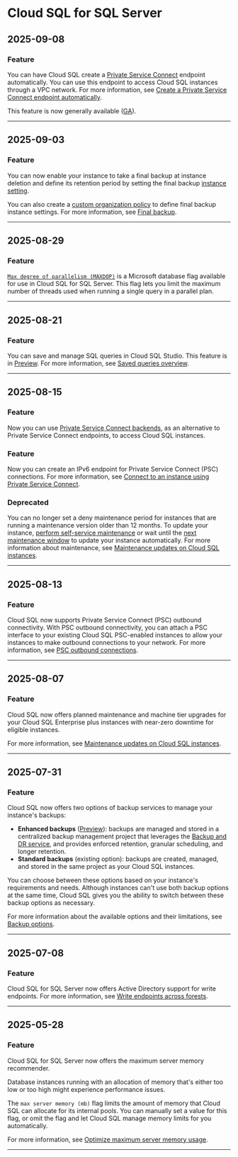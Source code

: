 # Cloud SQL for SQL Server

## 2025-09-08

### Feature

You can have Cloud SQL create a [Private Service Connect](https://cloud.google.com/sql/docs/sqlserver/about-private-service-connect#psc-endpoint) endpoint automatically. You can use this endpoint to access Cloud SQL instances through a VPC network. For more information, see [Create a Private Service Connect endpoint automatically](https://cloud.google.com/sql/docs/sqlserver/configure-private-service-connect#create-endpoint-automatically).

This feature is now generally available ([GA](https://cloud.google.com/products#product-launch-stages)).

---
## 2025-09-03

### Feature

You can now enable your instance to take a final backup at instance deletion and define its retention period by setting the final backup [instance setting](https://cloud.google.com/sql/docs/sqlserver/instance-settings).

You can also create a [custom organization policy](https://cloud.google.com/sql/docs/sqlserver/org-policy/custom-org-policy) to define final backup instance settings.
For more information, see [Final backup](https://cloud.google.com/sql/docs/sqlserver/backup-recovery/backups#final-backup).

---
## 2025-08-29

### Feature

[`Max degree of parallelism (MAXDOP)`](https://cloud.google.com/sql/docs/sqlserver/flags#max-degree-of-parallelism) is a Microsoft database flag available for use in Cloud SQL for SQL Server. This flag lets you limit the maximum number of threads used when running a single query in a parallel plan.

---
## 2025-08-21

### Feature

You can save and manage SQL queries in Cloud SQL Studio. This feature is in [Preview](https://cloud.google.com/products#product-launch-stages). For more information, see [Saved queries overview](https://cloud.google.com/sql/docs/sqlserver/saved-queries).

---
## 2025-08-15

### Feature

Now you can use [Private Service Connect backends](https://cloud.google.com/sql/docs/sqlserver/about-private-service-connect#psc-backend), as an alternative to Private Service Connect endpoints, to access Cloud SQL instances.

### Feature

Now you can create an IPv6 endpoint for Private Service Connect (PSC) connections. For more information, see [Connect to an instance using Private Service Connect](https://cloud.google.com/sql/docs/sqlserver/configure-private-service-connect#create-psc-endpoint).

### Deprecated

You can no longer set a deny maintenance period for instances that are running a maintenance version older than 12 months. To update your instance, [perform self-service maintenance](https://cloud.google.com/sql/docs/sqlserver/self-service-maintenance) or wait until the [next maintenance window](https://cloud.google.com/sql/docs/sqlserver/set-maintenance-window#find-maintenance-api) to update your instance automatically. For more information about maintenance, see [Maintenance updates on Cloud SQL instances](https://cloud.google.com/sql/docs/sqlserver/maintenance).

---
## 2025-08-13

### Feature

Cloud SQL now supports Private Service Connect (PSC) outbound connectivity. With PSC outbound connectivity, you can attach a PSC interface to your existing Cloud SQL PSC-enabled instances to allow your instances to make outbound connections to your network. For more information, see [PSC outbound connections](https://cloud.google.com/sql/docs/sqlserver/about-private-service-connect#psc-outbound).

---
## 2025-08-07

### Feature

Cloud SQL now offers planned maintenance and machine tier upgrades for your Cloud SQL Enterprise plus instances with near-zero downtime for eligible instances.

For more information, see [Maintenance updates on Cloud SQL instances](https://cloud.google.com/sql/docs/sqlserver/maintenance#nearzero).

---
## 2025-07-31

### Feature

Cloud SQL now offers two options of backup services to manage your instance's backups:

* **Enhanced backups** ([Preview](https://cloud.google.com/products?#product-launch-stages)): backups are managed and stored in a centralized backup management project that leverages the [Backup and DR service](https://cloud.google.com/backup-disaster-recovery), and provides enforced retention, granular scheduling, and longer retention.
* **Standard backups** (existing option): backups are created, managed, and stored in the same project as your Cloud SQL instances.

You can choose between these options based on your instance's requirements and needs. Although instances can't use both backup options at the same time, Cloud SQL gives you the ability to switch between these backup options as necessary.

For more information about the available options and their limitations, see [Backup options](https://cloud.google.com/sql/docs/sqlserver/backup-recovery/backups#backup-options).

---
## 2025-07-08

### Feature

Cloud SQL for SQL Server now offers Active Directory support for write endpoints. For more information, see [Write endpoints across forests](https://cloud.google.com/sql/docs/sqlserver/configure-private-ip#cross-forest-trusts).

---
## 2025-05-28

### Feature

Cloud SQL for SQL Server now offers the maximum server memory recommender.

Database instances running with an allocation of memory that's either too low or too high might experience performance issues.

The `max server memory (mb)` flag limits the amount of memory that Cloud SQL can allocate for its internal pools. You can manually set a value for this flag, or omit the flag and let Cloud SQL manage memory limits for you automatically.

For more information, see [Optimize maximum server memory usage](https://cloud.google.com/sql/docs/sqlserver/recommender-maximum-server-memory).

---
